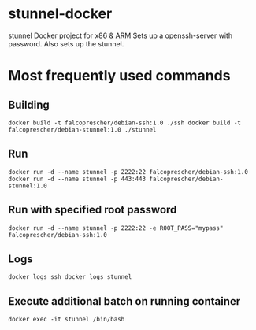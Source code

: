 # stunnel-docker
stunnel Docker project for x86 &amp; ARM
Sets up a openssh-server with password.
Also sets up the stunnel.

# Most frequently used commands

## Building
``
docker build -t falcoprescher/debian-ssh:1.0 ./ssh
docker build -t falcoprescher/debian-stunnel:1.0 ./stunnel
``

## Run
``
docker run -d --name stunnel -p 2222:22 falcoprescher/debian-ssh:1.0
docker run -d --name stunnel -p 443:443 falcoprescher/debian-stunnel:1.0
``

## Run with specified root password
``
docker run -d --name stunnel -p 2222:22 -e ROOT_PASS="mypass" falcoprescher/debian-ssh:1.0
``

## Logs
``
docker logs ssh
docker logs stunnel
``

## Execute additional batch on running container
``
docker exec -it stunnel /bin/bash
``
